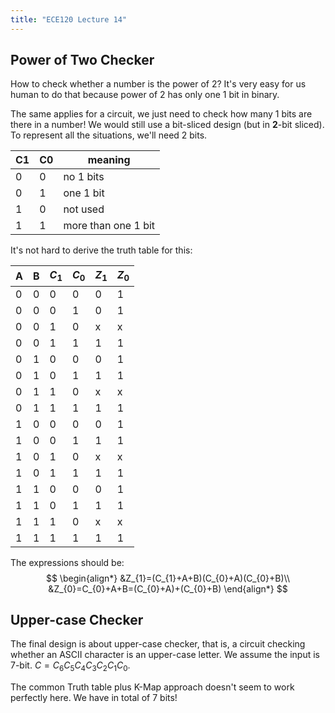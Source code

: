 ```yaml
---
title: "ECE120 Lecture 14"
---
```


## Power of Two Checker

How to check whether a number is the power of 2? It's very easy for us human to do that because power of 2 has only one 1 bit in binary.

The same applies for a circuit, we just need to check how many 1 bits are there in a number!
We would still use a bit-sliced design (but in **2**-bit sliced). To represent all the situations, we'll need 2 bits.

| C1  | C0  | meaning             |
| --- | --- | ------------------- |
| 0   | 0   | no 1 bits           |
| 0   | 1   | one 1 bit           |
| 1   | 0   | not used            | 
| 1   | 1   | more than one 1 bit |

It's not hard to derive the truth table for this:

| A   | B   | $C_{1}$ | $C_0$ | $Z_1$ | $Z_0$ |
| --- | --- | ------- | ----- | ----- | ----- |
| 0   | 0   | 0       | 0     | 0     | 1     |
| 0   | 0   | 0       | 1     | 0     | 1     |
| 0   | 0   | 1       | 0     | x     | x     |
| 0   | 0   | 1       | 1     | 1     | 1     |
| 0   | 1   | 0       | 0     | 0     | 1     |
| 0   | 1   | 0       | 1     | 1     | 1     |
| 0   | 1   | 1       | 0     | x     | x     |
| 0   | 1   | 1       | 1     | 1     | 1     |
| 1   | 0   | 0       | 0     | 0     | 1     |
| 1   | 0   | 0       | 1     | 1     | 1     |
| 1   | 0   | 1       | 0     | x     | x     |
| 1   | 0   | 1       | 1     | 1     | 1     |
| 1   | 1   | 0       | 0     | 0     | 1     |
| 1   | 1   | 0       | 1     | 1     | 1     |
| 1   | 1   | 1       | 0     | x     | x     |
| 1   | 1   | 1       | 1     | 1     | 1     | 

The expressions should be:
$$
\begin{align*}
&Z_{1}=(C_{1}+A+B)(C_{0}+A)(C_{0}+B)\\
&Z_{0}=C_{0}+A+B=(C_{0}+A)+(C_{0}+B)
\end{align*}
$$

## Upper-case Checker

The final design is about upper-case checker, that is, a circuit checking whether an ASCII character is an upper-case letter.
We assume the input is 7-bit. $C=C_{6}C_{5}C_{4}C_{3}C_{2}C_{1}C_{0}$.

The common Truth table plus K-Map approach doesn't seem to work perfectly here. We have in total of 7 bits!


